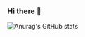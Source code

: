 ### Hi there 👋

![Anurag's GitHub stats](https://github-readme-stats.vercel.app/api?username=JeongA-Shin&show_icons=true&theme=transparent)


<!--
**JeongA-Shin/JeongA-Shin** is a ✨ _special_ ✨ repository because its `README.md` (this file) appears on your GitHub profile.

Here are some ideas to get you started:

- 🔭 I’m currently working on ...
- 🌱 I’m currently learning ...
- 👯 I’m looking to collaborate on ...
- 🤔 I’m looking for help with ...
- 💬 Ask me about ...
- 📫 How to reach me: ...
- 😄 Pronouns: ...
- ⚡ Fun fact: ...
-->
